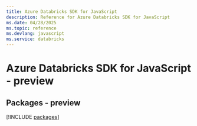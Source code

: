 ```yaml
---
title: Azure Databricks SDK for JavaScript
description: Reference for Azure Databricks SDK for JavaScript
ms.date: 04/28/2025
ms.topic: reference
ms.devlang: javascript
ms.service: databricks
---
```

# Azure Databricks SDK for JavaScript - preview
## Packages - preview
[!INCLUDE [packages](databricks-index.md)]